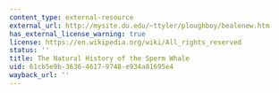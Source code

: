 ```yaml
---
content_type: external-resource
external_url: http://mysite.du.edu/~ttyler/ploughboy/bealenew.htm
has_external_license_warning: true
license: https://en.wikipedia.org/wiki/All_rights_reserved
status: ''
title: The Natural History of the Sperm Whale
uid: 61cb5e9b-3636-4617-9748-e934a81695e4
wayback_url: ''
---
```

